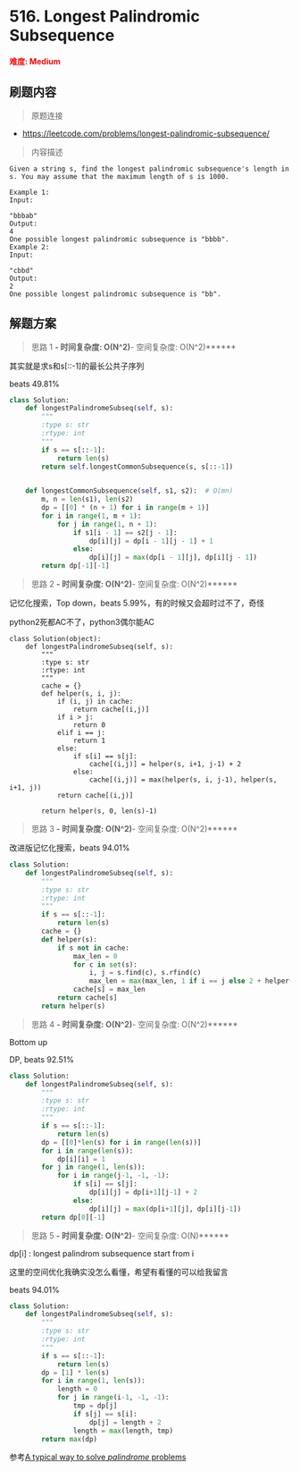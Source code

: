 # 516. Longest Palindromic Subsequence

**<font color=red>难度: Medium</font>**

## 刷题内容

> 原题连接

* https://leetcode.com/problems/longest-palindromic-subsequence/

> 内容描述

```
Given a string s, find the longest palindromic subsequence's length in s. You may assume that the maximum length of s is 1000.

Example 1:
Input:

"bbbab"
Output:
4
One possible longest palindromic subsequence is "bbbb".
Example 2:
Input:

"cbbd"
Output:
2
One possible longest palindromic subsequence is "bb".
```

## 解题方案

> 思路 1
******- 时间复杂度: O(N^2)******- 空间复杂度: O(N^2)******

其实就是求s和s[::-1]的最长公共子序列

beats 49.81%


```python
class Solution:
    def longestPalindromeSubseq(self, s):
        """
        :type s: str
        :rtype: int
        """
        if s == s[::-1]:
            return len(s)
        return self.longestCommonSubsequence(s, s[::-1])

        
    def longestCommonSubsequence(self, s1, s2):  # O(mn)
        m, n = len(s1), len(s2)
        dp = [[0] * (n + 1) for i in range(m + 1)]
        for i in range(1, m + 1):
            for j in range(1, n + 1):
                if s1[i - 1] == s2[j - 1]:
                    dp[i][j] = dp[i - 1][j - 1] + 1
                else:
                    dp[i][j] = max(dp[i - 1][j], dp[i][j - 1])
        return dp[-1][-1]
```

> 思路 2
******- 时间复杂度: O(N^2)******- 空间复杂度: O(N^2)******


记忆化搜索，Top down，beats 5.99%，有的时候又会超时过不了，奇怪

python2死都AC不了，python3偶尔能AC

```
class Solution(object):
    def longestPalindromeSubseq(self, s):
        """
        :type s: str
        :rtype: int
        """
        cache = {}
        def helper(s, i, j):
            if (i, j) in cache:
                return cache[(i,j)]
            if i > j:
                return 0
            elif i == j:
                return 1
            else:
                if s[i] == s[j]:
                    cache[(i,j)] = helper(s, i+1, j-1) + 2
                else:
                    cache[(i,j)] = max(helper(s, i, j-1), helper(s, i+1, j))
            return cache[(i,j)]
        
        return helper(s, 0, len(s)-1)
```

> 思路 3
******- 时间复杂度: O(N^2)******- 空间复杂度: O(N^2)******


改进版记忆化搜索，beats 94.01%

```python
class Solution:
    def longestPalindromeSubseq(self, s):
        """
        :type s: str
        :rtype: int
        """
        if s == s[::-1]:
            return len(s)
        cache = {}
        def helper(s):
            if s not in cache:
                max_len = 0    
                for c in set(s):
                    i, j = s.find(c), s.rfind(c)
                    max_len = max(max_len, 1 if i == j else 2 + helper(s[i+1:j]))
                cache[s] = max_len
            return cache[s]
        return helper(s)
```


> 思路 4
******- 时间复杂度: O(N^2)******- 空间复杂度: O(N^2)******

Bottom up 

DP, beats 92.51%


```python
class Solution:
    def longestPalindromeSubseq(self, s):
        """
        :type s: str
        :rtype: int
        """
        if s == s[::-1]:
            return len(s)
        dp = [[0]*len(s) for i in range(len(s))]
        for i in range(len(s)):
            dp[i][i] = 1
        for j in range(1, len(s)):
            for i in range(j-1, -1, -1):
                if s[i] == s[j]:
                    dp[i][j] = dp[i+1][j-1] + 2
                else:
                    dp[i][j] = max(dp[i+1][j], dp[i][j-1])
        return dp[0][-1]
```


> 思路 5
******- 时间复杂度: O(N^2)******- 空间复杂度: O(N)******


dp[i] : longest palindrom subsequence start from i

这里的空间优化我确实没怎么看懂，希望有看懂的可以给我留言

beats 94.01%

```python
class Solution:
    def longestPalindromeSubseq(self, s):
        """
        :type s: str
        :rtype: int
        """
        if s == s[::-1]:
            return len(s)
        dp = [1] * len(s)
        for i in range(1, len(s)):
            length = 0
            for j in range(i-1, -1, -1):
                tmp = dp[j]
                if s[j] == s[i]:
                    dp[j] = length + 2
                length = max(length, tmp)
        return max(dp)
```

参考[A typical way to solve *palindrome* problems](https://leetcode.com/problems/longest-palindromic-subsequence/discuss/99118/A-typical-way-to-solve-*palindrome*-problems)




























